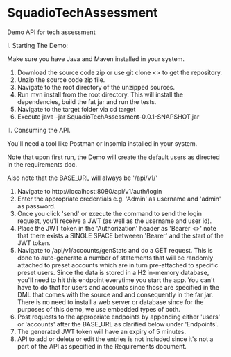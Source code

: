 # SquadioTechAssessment
Demo API for tech assessment

I. Starting The Demo:

Make sure you have Java and Maven installed in your system.

1. Download the source code zip or use git clone <<repourl>> to get the repository.
2. Unzip the source code zip file.
3. Navigate to the root directory of the unzipped sources.
4. Run mvn install from the root directory. This will install the dependencies, build the fat jar and run the tests.
5. Navigate to the target folder via cd target
5. Execute java -jar SquadioTechAssessment-0.0.1-SNAPSHOT.jar
  
  II. Consuming the API.
  
  You'll need a tool like Postman or Insomia installed in your system.
  
  Note that upon first run, the Demo will create the default users as directed in the requirements doc.
  
  Also note that the BASE_URL will always be '/api/v1/'
  
  1. Navigate to http://localhost:8080/api/v1/auth/login
  2. Enter the appropriate credentials e.g. 'Admin' as username and 'admin' as password.
  3. Once you click 'send' or execute the command to send the login request, you'll receive a JWT (as well as the username and user id).
  4. Place the JWT token in the 'Authorization' header as 'Bearer <<JWTtoken>>' note that there exists a SINGLE SPACE betweeen 'Bearer' and the start of the JWT token.
  5. Navigate to /api/v1/accounts/genStats and do a GET request. This is done to auto-generate a number of statements that will be randomly attached to preset
     accounts which are in turn pre-attached to specific preset users. Since the data is stored in a H2 in-memory database, you'll need to hit this
     endpoint everytime you start the app. You can't have to do that for users and accounts since those are specified in the DML that comes with the source and
     and consequently in the far jar. There is no need to install a web server or database since for the purposes of this demo, we use embedded types of
     both.
  6. Post requests to the appropriate endpoints by appending either 'users' or 'accounts' after the BASE_URL as clarified below under 'Endpoints'.
  7. The generated JWT token will have an expiry of 5 minutes.
  8. API to add or delete or edit the entries is not included since it's not a part of the API as specified in the Requirements document.
  
  
